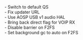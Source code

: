 \- Switch to default QS  
\- Fix updater URL  
\- Use AOSP USB v1 audio HAL  
\- Bring back direct flag for VOIP RX  
\- Disable barrier on F2FS  
\- Set background gc to auto on F2FS  
